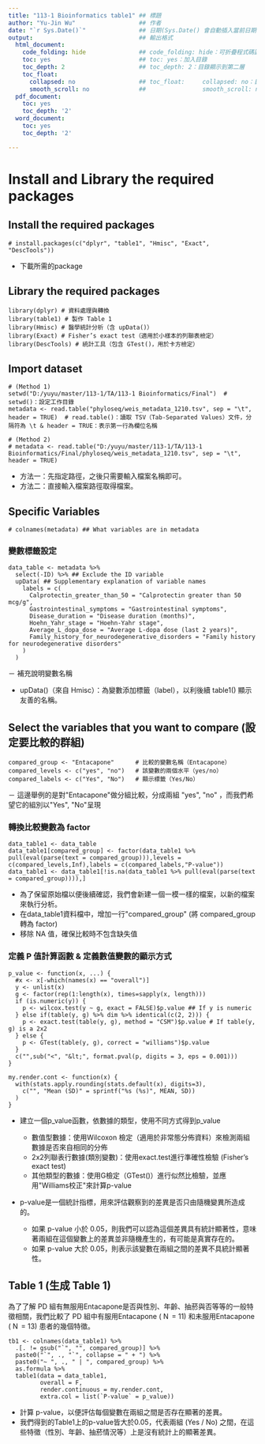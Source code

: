 ```yaml
---
title: "113-1 Bioinformatics table1" ## 標題
author: "Yu-Jin Wu"                  ## 作者
date: "`r Sys.Date()`"               ## 日期(Sys.Date() 會自動插入當前日期)
output:                              ## 輸出格式
  html_document:
    code_folding: hide               ## code_folding: hide：可折疊程式碼區塊
    toc: yes                         ## toc: yes：加入目錄
    toc_depth: 2                     ## toc_depth: 2：目錄顯示到第二層
    toc_float:
      collapsed: no                  ## toc_float:     collapsed: no：目錄不預設折疊
      smooth_scroll: no              ##                smooth_scroll: no：關閉滑動效果
  pdf_document:
    toc: yes
    toc_depth: '2'
  word_document:
    toc: yes
    toc_depth: '2'

---
```


# Install and Library the required packages
## Install the required packages
```{r}
# install.packages(c("dplyr", "table1", "Hmisc", "Exact", "DescTools"))
```
- 下載所需的package

## Library the required packages
```{r}
library(dplyr) # 資料處理與轉換
library(table1) # 製作 Table 1
library(Hmisc) # 醫學統計分析（含 upData()）
library(Exact) # Fisher’s exact test（適用於小樣本的列聯表檢定）
library(DescTools) # 統計工具（包含 GTest()，用於卡方檢定）
```


## Import dataset 
```{r}
# (Method 1)
setwd("D:/yuyu/master/113-1/TA/113-1 Bioinformatics/Final")  # setwd()：設定工作目錄
metadata <- read.table("phyloseq/weis_metadata_1210.tsv", sep = "\t", header = TRUE)  # read.table()：讀取 TSV（Tab-Separated Values）文件，分隔符為 \t & header = TRUE：表示第一行為欄位名稱

# (Method 2) 
# metadata <- read.table("D:/yuyu/master/113-1/TA/113-1 Bioinformatics/Final/phyloseq/weis_metadata_1210.tsv", sep = "\t", header = TRUE)
```
- 方法一：先指定路徑，之後只需要輸入檔案名稱即可。
- 方法二：直接輸入檔案路徑取得檔案。

## Specific Variables
```{r}
# colnames(metadata) ## What variables are in metadata
```

### 變數標籤設定
```{r}
data_table <- metadata %>%
  select(-ID) %>% ## Exclude the ID variable
  upData( ## Supplementary explanation of variable names
    labels = c(
      Calprotectin_greater_than_50 = "Calprotectin greater than 50 mcg/g",
      Gastrointestinal_symptoms = "Gastrointestinal symptoms",
      Disease_duration = "Disease duration (months)",
      Hoehn_Yahr_stage = "Hoehn-Yahr stage",
      Average_L_dopa_dose = "Average L-dopa dose (last 2 years)",
      Family_history_for_neurodegenerative_disorders = "Family history for neurodegenerative disorders"
    )
  )

```
－ 補充說明變數名稱
-  upData()（來自 Hmisc）：為變數添加標籤（label），以利後續 table1() 顯示友善的名稱。


## Select the variables that you want to compare (設定要比較的群組)
```{r}
compared_group <- "Entacapone"      # 比較的變數名稱（Entacapone）
compared_levels <- c("yes", "no")   # 該變數的兩個水平（yes/no）
compared_labels <- c("Yes", "No")   # 顯示標籤（Yes/No）
```
－ 這邊舉例的是對"Entacapone"做分組比較，分成兩組 "yes", "no" ，而我們希望它的組別以"Yes", "No"呈現


### 轉換比較變數為 factor
```{r}
data_table1 <- data_table
data_table1[compared_group] <- factor(data_table1 %>% pull(eval(parse(text = compared_group))),levels = c(compared_levels,Inf),labels = c(compared_labels,"P-value"))
data_table1 <- data_table1[!is.na(data_table1 %>% pull(eval(parse(text = compared_group)))),]
```
* 為了保留原始檔以便後續確認，我們會新建一個一模一樣的檔案，以新的檔案來執行分析。
* 在data_table1資料檔中，增加一行"compared_group" (將 compared_group 轉為 factor)
* 移除 NA 值，確保比較時不包含缺失值

### 定義 P 值計算函數 & 定義數值變數的顯示方式
```{r}
p_value <- function(x, ...) {
  #x <- x[-which(names(x) == "overall")]
  y <- unlist(x)
  g <- factor(rep(1:length(x), times=sapply(x, length)))
  if (is.numeric(y)) {
    p <- wilcox.test(y ~ g, exact = FALSE)$p.value ## If y is numeric
  } else if(table(y, g) %>% dim %>% identical(c(2, 2))) {
    p <- exact.test(table(y, g), method = "CSM")$p.value # If table(y, g) is a 2x2
  } else {
    p <- GTest(table(y, g), correct = "williams")$p.value
  }
  c("",sub("<", "&lt;", format.pval(p, digits = 3, eps = 0.001)))
}

my.render.cont <- function(x) {
  with(stats.apply.rounding(stats.default(x), digits=3), 
    c("", "Mean (SD)" = sprintf("%s (%s)", MEAN, SD))
  )
}

```
- 建立一個p_value函數，依數據的類型，使用不同方式得到p_value
  
  -  數值型數據：使用Wilcoxon 檢定（適用於非常態分佈資料）來檢測兩組數據是否來自相同的分佈
  -  2x2列聯表行數據(類別變數)：使用exact.test進行準確性檢驗 (Fisher’s exact test)
  -  其他類型的數據：使用G檢定（GTest()）進行似然比檢驗，並應用"Williams校正"來計算p-value
    
- p-value是一個統計指標，用來評估觀察到的差異是否只由隨機變異所造成的。
  -   如果 p-value 小於 0.05，則我們可以認為這個差異具有統計顯著性，意味著兩組在這個變數上的差異並非隨機產生的，有可能是真實存在的。
  -   如果 p-value 大於 0.05，則表示該變數在兩組之間的差異不具統計顯著性。


##  Table 1 (生成 Table 1)
為了了解 PD 組有無服用Entacapone是否與性別、年齡、抽菸與否等等的一般特徵相關，我們比較了 PD 組中有服用Entacapone ( N  = 11) 和未服用Entacapone ( N  = 13) 患者的幾個特徵。
```{r}
tb1 <- colnames(data_table1) %>%
  .[. != gsub("`", "", compared_group)] %>%
  paste0("`", ., "`", collapse = " + ") %>%
  paste0("~ ", ., " | ", compared_group) %>%
  as.formula %>%
  table1(data = data_table1, 
         overall = F, 
         render.continuous = my.render.cont,
         extra.col = list(`P-value` = p_value))
```

- 計算 p-value，以便評估每個變數在兩組之間是否存在顯著的差異。
- 我們得到的Table1上的p-value皆大於0.05，代表兩組 (Yes / No) 之間，在這些特徵（性別、年齡、抽菸情況等）上是沒有統計上的顯著差異。


